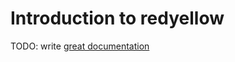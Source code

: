 # Introduction to redyellow

TODO: write [great documentation](http://jacobian.org/writing/great-documentation/what-to-write/)
